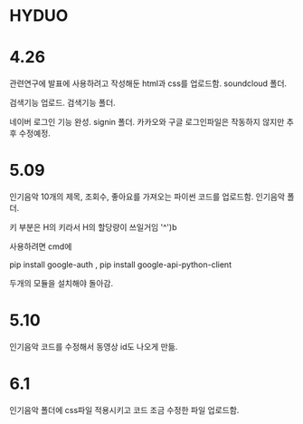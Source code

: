 # HYDUO

# 4.26
관련연구에 발표에 사용하려고 작성해둔 html과 css를 업로드함. soundcloud 폴더.

검색기능 업로드. 검색기능 폴더.

네이버 로그인 기능 완성. signin 폴더.
카카오와 구글 로그인파일은 작동하지 않지만 추후 수정예정.

# 5.09
인기음악 10개의 제목, 조회수, 좋아요를 가져오는 파이썬 코드를 업로드함. 인기음악 폴더.

키 부분은 H의 키라서 H의 할당량이 쓰일거임 '^')b

사용하려면 cmd에 

pip install google-auth , pip install google-api-python-client

두개의 모듈을 설치해야 돌아감.

# 5.10
인기음악 코드를 수정해서 동영상 id도 나오게 만듦.

# 6.1
인기음악 폴더에 css파일 적용시키고 코드 조금 수정한 파일 업로드함.
